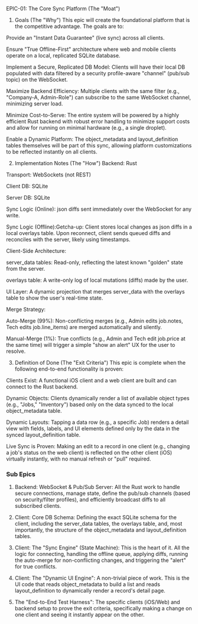 EPIC-01: The Core Sync Platform (The "Moat")
1. Goals (The "Why")
This epic will create the foundational platform that is the competitive advantage. The goals are to:

Provide an "Instant Data Guarantee" (live sync) across all clients.

Ensure "True Offline-First" architecture where web and mobile clients operate on a local, replicated SQLite database.

Implement a Secure, Replicated DB Model: Clients will have their local DB populated with data filtered by a security profile-aware "channel" (pub/sub topic) on the WebSocket.

Maximize Backend Efficiency: Multiple clients with the same filter (e.g., "Company-A, Admin-Role") can subscribe to the same WebSocket channel, minimizing server load.

Minimize Cost-to-Serve: The entire system will be powered by a highly efficient Rust backend with robust error handling to minimize support costs and allow for running on minimal hardware (e.g., a single droplet).

Enable a Dynamic Platform: The object_metadata and layout_definition tables themselves will be part of this sync, allowing platform customizations to be reflected instantly on all clients.

2. Implementation Notes (The "How")
Backend: Rust

Transport: WebSockets (not REST)

Client DB: SQLite

Server DB: SQLite

Sync Logic (Online): json diffs sent immediately over the WebSocket for any write.

Sync Logic (Offline):Getcha-up: Client stores local changes as json diffs in a local overlays table. Upon reconnect, client sends queued diffs and reconciles with the server, likely using timestamps.

Client-Side Architecture:

server_data tables: Read-only, reflecting the latest known "golden" state from the server.

overlays table: A write-only log of local mutations (diffs) made by the user.

UI Layer: A dynamic projection that merges server_data with the overlays table to show the user's real-time state.

Merge Strategy:

Auto-Merge (99%): Non-conflicting merges (e.g., Admin edits job.notes, Tech edits job.line_items) are merged automatically and silently.

Manual-Merge (1%): True conflicts (e.g., Admin and Tech edit job.price at the same time) will trigger a simple "show an alert" UX for the user to resolve.

3. Definition of Done (The "Exit Criteria")
This epic is complete when the following end-to-end functionality is proven:

Clients Exist: A functional iOS client and a web client are built and can connect to the Rust backend.

Dynamic Objects: Clients dynamically render a list of available object types (e.g., "Jobs," "Inventory") based only on the data synced to the local object_metadata table.

Dynamic Layouts: Tapping a data row (e.g., a specific Job) renders a detail view with fields, labels, and UI elements defined only by the data in the synced layout_definition table.

Live Sync is Proven: Making an edit to a record in one client (e.g., changing a job's status on the web client) is reflected on the other client (iOS) virtually instantly, with no manual refresh or "pull" required.

### Sub Epics
1. Backend: WebSocket & Pub/Sub Server: All the Rust work to handle secure connections, manage state, define the pub/sub channels (based on security/filter profiles), and efficiently broadcast diffs to all subscribed clients.

2. Client: Core DB Schema: Defining the exact SQLite schema for the client, including the server_data tables, the overlays table, and, most importantly, the structure of the object_metadata and layout_definition tables.

3. Client: The "Sync Engine" (State Machine): This is the heart of it. All the logic for connecting, handling the offline queue, applying diffs, running the auto-merge for non-conflicting changes, and triggering the "alert" for true conflicts.

4. Client: The "Dynamic UI Engine": A non-trivial piece of work. This is the UI code that reads object_metadata to build a list and reads layout_definition to dynamically render a record's detail page.

5. The "End-to-End Test Harness": The specific clients (iOS/Web) and backend setup to prove the exit criteria, specifically making a change on one client and seeing it instantly appear on the other.
